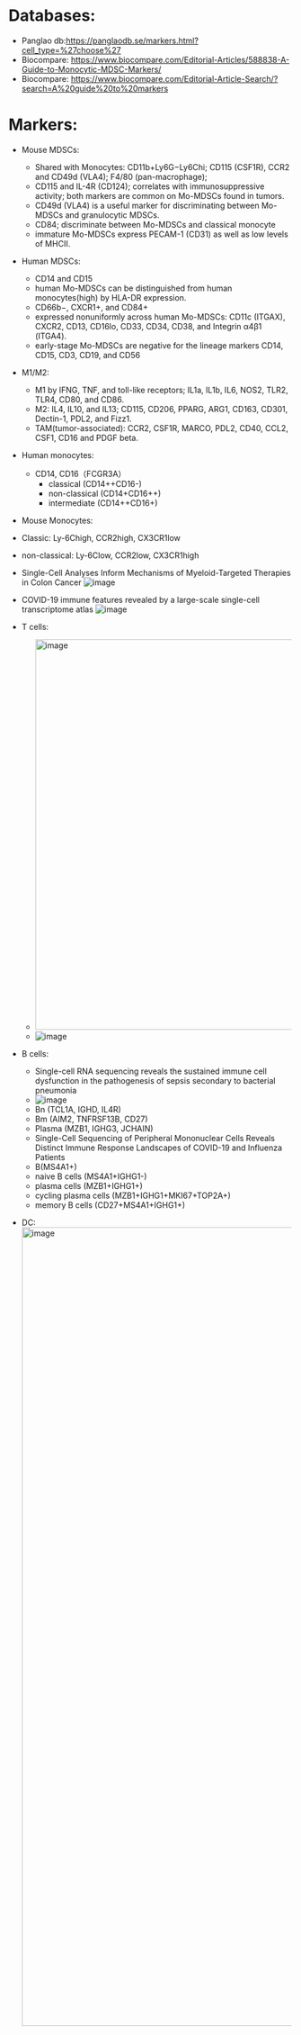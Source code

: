 # Databases:
- Panglao db:https://panglaodb.se/markers.html?cell_type=%27choose%27
- Biocompare: https://www.biocompare.com/Editorial-Articles/588838-A-Guide-to-Monocytic-MDSC-Markers/
- Biocompare: https://www.biocompare.com/Editorial-Article-Search/?search=A%20guide%20to%20markers

# Markers:
- Mouse MDSCs: 
  - Shared with Monocytes: CD11b+Ly6G−Ly6Chi; CD115 (CSF1R), CCR2 and CD49d (VLA4); F4/80 (pan-macrophage); 
  - CD115 and IL-4R (CD124); correlates with immunosuppressive activity; both markers are common on Mo-MDSCs found in tumors. 
  - CD49d (VLA4) is a useful marker for discriminating between Mo-MDSCs and granulocytic MDSCs.
  - CD84; discriminate between Mo-MDSCs and classical monocyte
  - immature Mo-MDSCs express PECAM-1 (CD31) as well as low levels of MHCII.
- Human MDSCs:
  - CD14 and CD15
  - human Mo-MDSCs can be distinguished from human monocytes(high) by HLA-DR expression.
  - CD66b−, CXCR1+, and CD84+
  - expressed nonuniformly across human Mo-MDSCs: CD11c (ITGAX), CXCR2, CD13, CD16lo, CD33, CD34, CD38, and Integrin α4β1 (ITGA4).
  - early-stage Mo-MDSCs are negative for the lineage markers CD14, CD15, CD3, CD19, and CD56
- M1/M2:
  - M1 by IFNG, TNF, and toll-like receptors; IL1a, IL1b, IL6, NOS2, TLR2, TLR4, CD80, and CD86. 
  - M2: IL4, IL10, and IL13; CD115, CD206, PPARG, ARG1, CD163, CD301, Dectin-1, PDL2, and Fizz1.
  - TAM(tumor-associated): CCR2, CSF1R, MARCO, PDL2, CD40, CCL2, CSF1, CD16 and PDGF beta.

- Human monocytes:
  - CD14, CD16（FCGR3A）
    - classical (CD14++CD16-) 
    - non-classical (CD14+CD16++) 
    - intermediate (CD14++CD16+)
- Mouse Monocytes:
 - Classic: Ly-6Chigh, CCR2high, CX3CR1low
 - non-classical: Ly-6Clow, CCR2low, CX3CR1high  
- Single-Cell Analyses Inform Mechanisms of Myeloid-Targeted Therapies in Colon Cancer
![image](https://user-images.githubusercontent.com/19710340/193429323-6a815ff5-2696-4435-952b-7fa50490df1b.png)
- COVID-19 immune features revealed by a large-scale single-cell transcriptome atlas
![image](https://user-images.githubusercontent.com/19710340/193429353-5c6e835c-f674-4bea-b0f6-7b7a6a0cfb19.png)
- T cells: 
  - <img width="694" alt="image" src="https://user-images.githubusercontent.com/19710340/193429417-5b69d1e1-b2d1-44c5-8a43-e9310466baca.png">
  - ![image](https://user-images.githubusercontent.com/19710340/193429437-5159d05c-df33-4424-b63c-56e3ffe5e55d.png)
- B cells:
  - Single-cell RNA sequencing reveals the sustained immune cell dysfunction in the pathogenesis of sepsis secondary to bacterial pneumonia
  - ![image](https://user-images.githubusercontent.com/19710340/193429474-ce17ebbf-2006-4b15-9a92-7506e05d3ab6.png)
  - Bn (TCL1A, IGHD, IL4R) 
  - Bm (AIM2, TNFRSF13B, CD27) 
  - Plasma (MZB1, IGHG3, JCHAIN)
  - Single-Cell Sequencing of Peripheral Mononuclear Cells Reveals Distinct Immune Response Landscapes of COVID-19 and Influenza Patients 
  - B(MS4A1+)
  - naive B cells (MS4A1+IGHG1-)
  - plasma cells (MZB1+IGHG1+)
  - cycling plasma cells (MZB1+IGHG1+MKI67+TOP2A+)
  - memory B cells (CD27+MS4A1+IGHG1+)
- DC:
  <img width="1420" alt="image" src="https://user-images.githubusercontent.com/19710340/209679825-59659591-93f7-4ff9-8c05-1d8c01f01d76.png">
